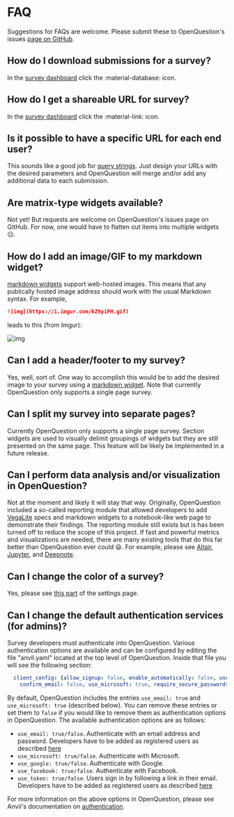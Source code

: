 # FAQ
Suggestions for FAQs are welcome. Please submit these to OpenQuestion's
issues [page on GitHub](https://github.com/Alcampopiano/OpenQuestion).

## How do I download submissions for a survey?
In the [survey dashboard](survey_dev.md#survey-dashboard) click
the :material-database: icon.

## How do I get a shareable URL for survey?
In the [survey dashboard](survey_dev.md#survey-dashboard) click
the :material-link: icon.

## Is it possible to have a specific URL for each end user?
This sounds like a good job for
[query strings](advanced.md#adding-data-to-submissions-using-query-strings).
Just design your URLs with the desired parameters and OpenQuestion
will merge and/or add any additional data to each submission.

## Are matrix-type widgets available?
Not yet! But requests are welcome on OpenQuestion's issues page on GitHub.
For now, one would have to flatten out items into multiple
widgets ☹️.

## How do I add an image/GIF to my markdown widget?
[markdown widgets](widgets.md#markdown) support web-hosted images. This means
that any publically hosted image address should work with the usual
Markdown syntax. For example,

```markdown
![img](https://i.imgur.com/kZ9piPH.gif)
```

leads to this (from Imgur):

![img](https://i.imgur.com/kZ9piPH.gif)

## Can I add a header/footer to my survey?
Yes, well, sort of. One way to accomplish this would be to add the desired image
to your survey using a [markdown widget](widgets.md#markdown). Note that
currently OpenQuestion only supports a single page survey.

## Can I split my survey into separate pages?
Currently OpenQuestion only supports a single page survey. Section widgets
are used to visually delimit groupings of widgets but they are still presented
on the same page. This feature will be likely be implemented in a future release.

## Can I perform data analysis and/or visualization in OpenQuestion?
Not at the moment and likely it will stay that way. Originally, OpenQuestion included a 
so-called reporting module that allowed developers to 
add [VegaLite](https://vega.github.io/vega-lite/) specs 
and markdown widgets to a notebook-like web page to demonstrate their
findings. The reporting module still exists 
but is has been turned off to reduce the scope of this project. 
If fast and powerful metrics and visualizations are needed, there are many existing 
tools that do this far better than OpenQuestion ever could 😃.
For example, please see [Altair](https://altair-viz.github.io/), 
[Jupyter](https://jupyterlab.readthedocs.io/en/stable/), and [Deepnote](https://deepnote.com/).

## Can I change the color of a survey?
Yes, please see [this part](settings.md#survey-color) of the settings page.

## Can I change the default authentication services (for admins)?
Survey developers must authenticate into OpenQuestion. Various authentication options are available 
and can be configured by editing the file "anvil.yaml" located at the top level of OpenQuestion.
Inside that file you will see the following section:

```yaml
  client_config: {allow_signup: false, enable_automatically: false, use_email: true,
    confirm_email: false, use_microsoft: true, require_secure_passwords: true}
```

By default, OpenQuestion includes the entries `use_email: true` and `use_microsoft: true` (described below).
You can remove these entries or set them to `false` if you would like to remove them as 
authentication options in OpenQuestion. The available authentication options are as follows:

- `use_email: true/false`. Authenticate with an email address and password. 
    Developers have to be added as registered users as described 
    [here](installation.md#adding-developers-and-administrators-as-users)
- `use_microsoft: true/false`. Authenticate with Microsoft.
- `use_google: true/false`. Authenticate with Google.
- `use_facebook: true/false`. Authenticate with Facebook.
- `use_token: true/false`. Users sign in by following a link in their email.
    Developers have to be added as registered users as described 
    [here](installation.md#adding-developers-and-administrators-as-users)

For more information on the above options in OpenQuestion, please see Anvil's documentation on
[authentication](https://anvil.works/docs/users/authentication_choices.html). 

